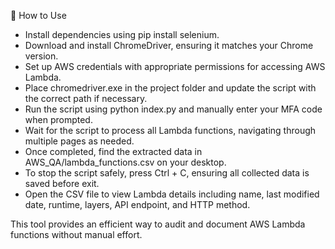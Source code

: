 📌 How to Use
- Install dependencies using pip install selenium.
- Download and install ChromeDriver, ensuring it matches your Chrome version.
- Set up AWS credentials with appropriate permissions for accessing AWS Lambda.
- Place chromedriver.exe in the project folder and update the script with the correct path if necessary.
- Run the script using python index.py and manually enter your MFA code when prompted.
- Wait for the script to process all Lambda functions, navigating through multiple pages as needed.
- Once completed, find the extracted data in AWS_QA/lambda_functions.csv on your desktop.
- To stop the script safely, press Ctrl + C, ensuring all collected data is saved before exit.
- Open the CSV file to view Lambda details including name, last modified date, runtime, layers, API endpoint, and HTTP method.

This tool provides an efficient way to audit and document AWS Lambda functions without manual effort.
